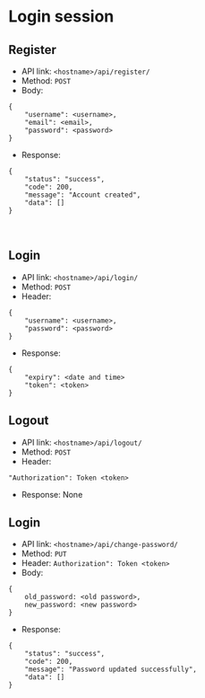 # Login session
## Register
* API link: ```<hostname>/api/register/``` 
* Method: ```POST```
* Body:
```
{
    "username": <username>,
    "email": <email>,
    "password": <password>
}
```
* Response:
```
{
    "status": "success",
    "code": 200,
    "message": "Account created",
    "data": []
}
```
<br>

## Login
* API link: ```<hostname>/api/login/```
* Method: ```POST```
* Header:
```
{
    "username": <username>,
    "password": <password>
}
```
* Response:
```
{
    "expiry": <date and time>
    "token": <token>
}
```
## Logout
* API link: ```<hostname>/api/logout/```
* Method: ```POST```
* Header: 
```
"Authorization": Token <token>
```
* Response: None

## Login
* API link: ```<hostname>/api/change-password/```
* Method: ```PUT```
* Header:
```Authorization": Token <token>```
* Body:
```
{
    old_password: <old password>,
    new_password: <new password>
}
```
* Response:
```
{
    "status": "success",
    "code": 200,
    "message": "Password updated successfully",
    "data": []
}
```